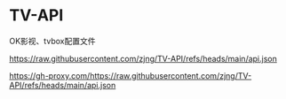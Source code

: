 # TV-API
OK影视、tvbox配置文件

https://raw.githubusercontent.com/zjng/TV-API/refs/heads/main/api.json

https://gh-proxy.com/https://raw.githubusercontent.com/zjng/TV-API/refs/heads/main/api.json
